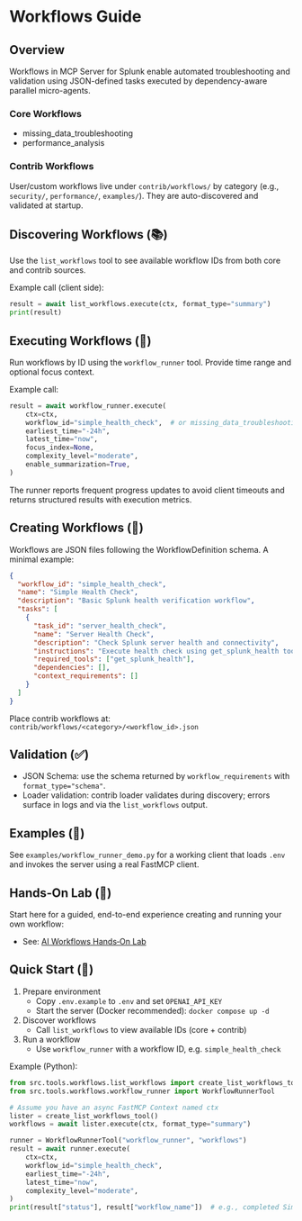 # Workflows Guide

## Overview

Workflows in MCP Server for Splunk enable automated troubleshooting and validation using JSON-defined tasks executed by dependency-aware parallel micro-agents.

### Core Workflows

- missing_data_troubleshooting
- performance_analysis

### Contrib Workflows

User/custom workflows live under `contrib/workflows/` by category (e.g., `security/`, `performance/`, `examples/`). They are auto-discovered and validated at startup.

## Discovering Workflows (📚)

Use the `list_workflows` tool to see available workflow IDs from both core and contrib sources.

Example call (client side):

```python
result = await list_workflows.execute(ctx, format_type="summary")
print(result)
```

## Executing Workflows (🚀)

Run workflows by ID using the `workflow_runner` tool. Provide time range and optional focus context.

Example call:

```python
result = await workflow_runner.execute(
    ctx=ctx,
    workflow_id="simple_health_check",  # or missing_data_troubleshooting, performance_analysis
    earliest_time="-24h",
    latest_time="now",
    focus_index=None,
    complexity_level="moderate",
    enable_summarization=True,
)
```

The runner reports frequent progress updates to avoid client timeouts and returns structured results with execution metrics.

## Creating Workflows (🔧)

Workflows are JSON files following the WorkflowDefinition schema. A minimal example:

```json
{
  "workflow_id": "simple_health_check",
  "name": "Simple Health Check",
  "description": "Basic Splunk health verification workflow",
  "tasks": [
    {
      "task_id": "server_health_check",
      "name": "Server Health Check",
      "description": "Check Splunk server health and connectivity",
      "instructions": "Execute health check using get_splunk_health tool and summarize findings.",
      "required_tools": ["get_splunk_health"],
      "dependencies": [],
      "context_requirements": []
    }
  ]
}
```

Place contrib workflows at: `contrib/workflows/<category>/<workflow_id>.json`

## Validation (✅)

- JSON Schema: use the schema returned by `workflow_requirements` with `format_type="schema"`.
- Loader validation: contrib loader validates during discovery; errors surface in logs and via the `list_workflows` output.

## Examples (📎)

See `examples/workflow_runner_demo.py` for a working client that loads `.env` and invokes the server using a real FastMCP client.

## Hands‑On Lab (🧪)

Start here for a guided, end-to-end experience creating and running your own workflow:

- See: [AI Workflows Hands‑On Lab](./hands-on-lab.md)

## Quick Start (🚀)

1. Prepare environment
   - Copy `.env.example` to `.env` and set `OPENAI_API_KEY`
   - Start the server (Docker recommended): `docker compose up -d`
2. Discover workflows
   - Call `list_workflows` to view available IDs (core + contrib)
3. Run a workflow
   - Use `workflow_runner` with a workflow ID, e.g. `simple_health_check`

Example (Python):

```python
from src.tools.workflows.list_workflows import create_list_workflows_tool
from src.tools.workflows.workflow_runner import WorkflowRunnerTool

# Assume you have an async FastMCP Context named ctx
lister = create_list_workflows_tool()
workflows = await lister.execute(ctx, format_type="summary")

runner = WorkflowRunnerTool("workflow_runner", "workflows")
result = await runner.execute(
    ctx=ctx,
    workflow_id="simple_health_check",
    earliest_time="-24h",
    latest_time="now",
    complexity_level="moderate",
)
print(result["status"], result["workflow_name"])  # e.g., completed Simple Health Check
```
